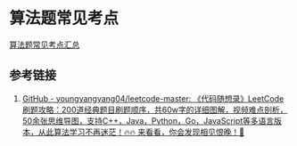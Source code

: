# 算法题常见考点

[算法题常见考点汇总](learning/subjects/ComputerScience/DataStructuresAndAlgorithm/算法题常见考点汇总.md)

## 参考链接

1. [GitHub - youngyangyang04/leetcode-master: 《代码随想录》LeetCode 刷题攻略：200道经典题目刷题顺序，共60w字的详细图解，视频难点剖析，50余张思维导图，支持C++，Java，Python，Go，JavaScript等多语言版本，从此算法学习不再迷茫！🔥🔥 来看看，你会发现相见恨晚！🚀](https://github.com/youngyangyang04/leetcode-master)
